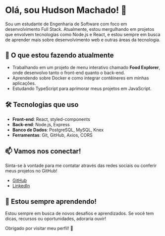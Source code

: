 # Olá, sou Hudson Machado! 👋

Sou um estudante de Engenharia de Software com foco em desenvolvimento Full Stack. Atualmente, estou mergulhando em projetos que envolvem tecnologias como Node.js e React, e estou sempre em busca de aprender mais sobre desenvolvimento web e outras áreas da tecnologia.

## 🚀 O que estou fazendo atualmente

- Trabalhando em um projeto de menu interativo chamado **Food Explorer**, onde desenvolvo tanto o front-end quanto o back-end.
- Aprendendo sobre Docker e como integrar contêineres em minhas aplicações.
- Estudando TypeScript para aprimorar meus projetos em JavaScript.

## 🛠️ Tecnologias que uso

- **Front-end**: React, styled-components
- **Back-end**: Node.js, Express
- **Banco de Dados**: PostgreSQL, MySQL, Knex
- **Ferramentas**: Git, GitHub, Axios, CORS

## 📫 Vamos nos conectar!

Sinta-se à vontade para me contatar através das redes sociais ou conferir meus projetos no GitHub!

- [GitHub](https://github.com/huddmax)
- [LinkedIn](https://www.linkedin.com/in/hudson-machado-03346024b)

## 🌱 Estou sempre aprendendo!

Estou sempre em busca de novos desafios e aprendizados. Se você tem dicas, recursos ou oportunidades, adoraria ouvir!

Obrigado por visitar meu perfil! 🚀
